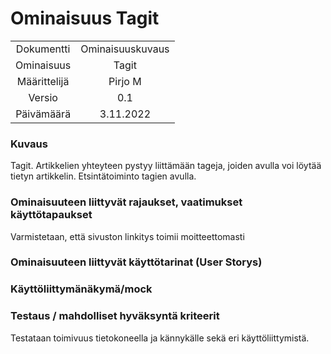 # Ominaisuus Tagit

| | |
|:-:|:-:|
| Dokumentti | Ominaisuuskuvaus |
| Ominaisuus | Tagit | 
| Määrittelijä | Pirjo M | 
| Versio | 0.1 |
| Päivämäärä | 3.11.2022 |

### Kuvaus

Tagit.
Artikkelien yhteyteen pystyy liittämään tageja, joiden avulla voi löytää tietyn artikkelin.
Etsintätoiminto tagien avulla.

### Ominaisuuteen liittyvät rajaukset, vaatimukset käyttötapaukset

Varmistetaan, että sivuston linkitys toimii moitteettomasti

### Ominaisuuteen liittyvät käyttötarinat (User Storys)


### Käyttöliittymänäkymä/mock 


### Testaus / mahdolliset hyväksyntä kriteerit 

Testataan toimivuus tietokoneella ja kännykälle sekä eri käyttöliittymistä.






